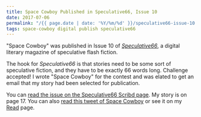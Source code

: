 ```yaml
---
title: Space Cowboy Published in Speculative66, Issue 10
date: 2017-07-06
permalink: "/{{ page.date | date: '%Y/%m/%d' }}/speculative66-issue-10.html"
tags: space-cowboy digital publish speculative66
---
```

"Space Cowboy" was published in Issue 10 of [_Speculative66_](http://speculative66.weebly.com/), a digital literary magazine of speculative flash fiction.

<!--more-->

The hook for _Speculative66_ is that stories need to be some sort of speculative fiction, and they have to be exactly 66 words long. Challenge accepted! I wrote "Space Cowboy" for the contest and was elated to get an email that my story had been selected for publication.

You can [read the issue on the Speculative66 Scribd page](https://www.scribd.com/document/353084811/speculative-66-issue-10). My story is on page 17. You can also [read this tweet of Space Cowboy](https://twitter.com/Speculative_66/status/883018397495173120) or see it on my [Read](/read/) page.
